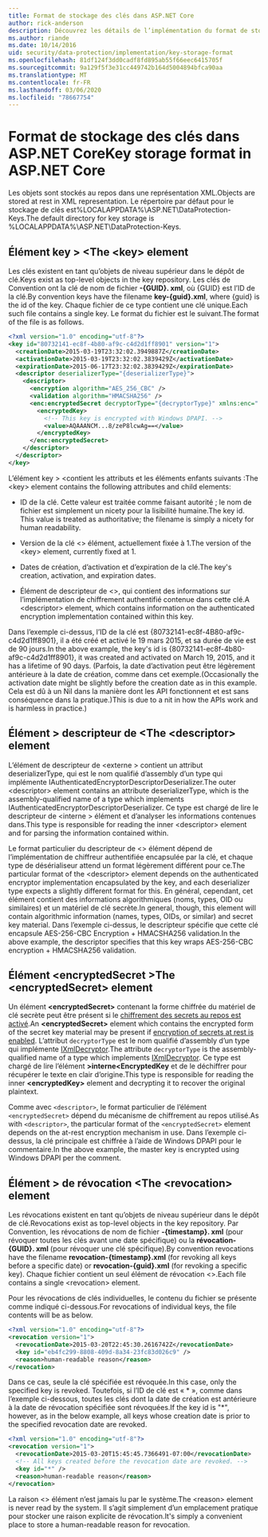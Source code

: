 ```yaml
---
title: Format de stockage des clés dans ASP.NET Core
author: rick-anderson
description: Découvrez les détails de l’implémentation du format de stockage de la clé de protection des données ASP.NET Core.
ms.author: riande
ms.date: 10/14/2016
uid: security/data-protection/implementation/key-storage-format
ms.openlocfilehash: 81df124f3dd0cadf8fd895ab55f66eec6415705f
ms.sourcegitcommit: 9a129f5f3e31cc449742b164d5004894bfca90aa
ms.translationtype: MT
ms.contentlocale: fr-FR
ms.lasthandoff: 03/06/2020
ms.locfileid: "78667754"
---
```

# <a name="key-storage-format-in-aspnet-core"></a><span data-ttu-id="641dd-103">Format de stockage des clés dans ASP.NET Core</span><span class="sxs-lookup"><span data-stu-id="641dd-103">Key storage format in ASP.NET Core</span></span>

<a name="data-protection-implementation-key-storage-format"></a>

<span data-ttu-id="641dd-104">Les objets sont stockés au repos dans une représentation XML.</span><span class="sxs-lookup"><span data-stu-id="641dd-104">Objects are stored at rest in XML representation.</span></span> <span data-ttu-id="641dd-105">Le répertoire par défaut pour le stockage de clés est%LOCALAPPDATA%\ASP.NET\DataProtection-Keys\.</span><span class="sxs-lookup"><span data-stu-id="641dd-105">The default directory for key storage is %LOCALAPPDATA%\ASP.NET\DataProtection-Keys\.</span></span>

## <a name="the-key-element"></a><span data-ttu-id="641dd-106">Élément key > \<</span><span class="sxs-lookup"><span data-stu-id="641dd-106">The \<key> element</span></span>

<span data-ttu-id="641dd-107">Les clés existent en tant qu’objets de niveau supérieur dans le dépôt de clé.</span><span class="sxs-lookup"><span data-stu-id="641dd-107">Keys exist as top-level objects in the key repository.</span></span> <span data-ttu-id="641dd-108">Les clés de Convention ont la clé de nom de fichier **-{GUID}. xml**, où {GUID} est l’ID de la clé.</span><span class="sxs-lookup"><span data-stu-id="641dd-108">By convention keys have the filename **key-{guid}.xml**, where {guid} is the id of the key.</span></span> <span data-ttu-id="641dd-109">Chaque fichier de ce type contient une clé unique.</span><span class="sxs-lookup"><span data-stu-id="641dd-109">Each such file contains a single key.</span></span> <span data-ttu-id="641dd-110">Le format du fichier est le suivant.</span><span class="sxs-lookup"><span data-stu-id="641dd-110">The format of the file is as follows.</span></span>

```xml
<?xml version="1.0" encoding="utf-8"?>
<key id="80732141-ec8f-4b80-af9c-c4d2d1ff8901" version="1">
  <creationDate>2015-03-19T23:32:02.3949887Z</creationDate>
  <activationDate>2015-03-19T23:32:02.3839429Z</activationDate>
  <expirationDate>2015-06-17T23:32:02.3839429Z</expirationDate>
  <descriptor deserializerType="{deserializerType}">
    <descriptor>
      <encryption algorithm="AES_256_CBC" />
      <validation algorithm="HMACSHA256" />
      <enc:encryptedSecret decryptorType="{decryptorType}" xmlns:enc="...">
        <encryptedKey>
          <!-- This key is encrypted with Windows DPAPI. -->
          <value>AQAAANCM...8/zeP8lcwAg==</value>
        </encryptedKey>
      </enc:encryptedSecret>
    </descriptor>
  </descriptor>
</key>
```

<span data-ttu-id="641dd-111">L’élément key > \<contient les attributs et les éléments enfants suivants :</span><span class="sxs-lookup"><span data-stu-id="641dd-111">The \<key> element contains the following attributes and child elements:</span></span>

* <span data-ttu-id="641dd-112">ID de la clé. Cette valeur est traitée comme faisant autorité ; le nom de fichier est simplement un nicety pour la lisibilité humaine.</span><span class="sxs-lookup"><span data-stu-id="641dd-112">The key id. This value is treated as authoritative; the filename is simply a nicety for human readability.</span></span>

* <span data-ttu-id="641dd-113">Version de la clé \<> élément, actuellement fixée à 1.</span><span class="sxs-lookup"><span data-stu-id="641dd-113">The version of the \<key> element, currently fixed at 1.</span></span>

* <span data-ttu-id="641dd-114">Dates de création, d’activation et d’expiration de la clé.</span><span class="sxs-lookup"><span data-stu-id="641dd-114">The key's creation, activation, and expiration dates.</span></span>

* <span data-ttu-id="641dd-115">Élément de descripteur de \<>, qui contient des informations sur l’implémentation de chiffrement authentifié contenue dans cette clé.</span><span class="sxs-lookup"><span data-stu-id="641dd-115">A \<descriptor> element, which contains information on the authenticated encryption implementation contained within this key.</span></span>

<span data-ttu-id="641dd-116">Dans l’exemple ci-dessus, l’ID de la clé est {80732141-ec8f-4B80-af9c-c4d2d1ff8901}, il a été créé et activé le 19 mars 2015, et sa durée de vie est de 90 jours.</span><span class="sxs-lookup"><span data-stu-id="641dd-116">In the above example, the key's id is {80732141-ec8f-4b80-af9c-c4d2d1ff8901}, it was created and activated on March 19, 2015, and it has a lifetime of 90 days.</span></span> <span data-ttu-id="641dd-117">(Parfois, la date d’activation peut être légèrement antérieure à la date de création, comme dans cet exemple.</span><span class="sxs-lookup"><span data-stu-id="641dd-117">(Occasionally the activation date might be slightly before the creation date as in this example.</span></span> <span data-ttu-id="641dd-118">Cela est dû à un Nil dans la manière dont les API fonctionnent et est sans conséquence dans la pratique.)</span><span class="sxs-lookup"><span data-stu-id="641dd-118">This is due to a nit in how the APIs work and is harmless in practice.)</span></span>

## <a name="the-descriptor-element"></a><span data-ttu-id="641dd-119">Élément > descripteur de \<</span><span class="sxs-lookup"><span data-stu-id="641dd-119">The \<descriptor> element</span></span>

<span data-ttu-id="641dd-120">L’élément de descripteur de \<externe > contient un attribut deserializerType, qui est le nom qualifié d’assembly d’un type qui implémente IAuthenticatedEncryptorDescriptorDeserializer.</span><span class="sxs-lookup"><span data-stu-id="641dd-120">The outer \<descriptor> element contains an attribute deserializerType, which is the assembly-qualified name of a type which implements IAuthenticatedEncryptorDescriptorDeserializer.</span></span> <span data-ttu-id="641dd-121">Ce type est chargé de lire le descripteur de \<interne > élément et d’analyser les informations contenues dans.</span><span class="sxs-lookup"><span data-stu-id="641dd-121">This type is responsible for reading the inner \<descriptor> element and for parsing the information contained within.</span></span>

<span data-ttu-id="641dd-122">Le format particulier du descripteur de \<> élément dépend de l’implémentation de chiffreur authentifiée encapsulée par la clé, et chaque type de désérialiseur attend un format légèrement différent pour ce.</span><span class="sxs-lookup"><span data-stu-id="641dd-122">The particular format of the \<descriptor> element depends on the authenticated encryptor implementation encapsulated by the key, and each deserializer type expects a slightly different format for this.</span></span> <span data-ttu-id="641dd-123">En général, cependant, cet élément contient des informations algorithmiques (noms, types, OID ou similaires) et un matériel de clé secrète.</span><span class="sxs-lookup"><span data-stu-id="641dd-123">In general, though, this element will contain algorithmic information (names, types, OIDs, or similar) and secret key material.</span></span> <span data-ttu-id="641dd-124">Dans l’exemple ci-dessus, le descripteur spécifie que cette clé encapsule AES-256-CBC Encryption + HMACSHA256 validation.</span><span class="sxs-lookup"><span data-stu-id="641dd-124">In the above example, the descriptor specifies that this key wraps AES-256-CBC encryption + HMACSHA256 validation.</span></span>

## <a name="the-encryptedsecret-element"></a><span data-ttu-id="641dd-125">Élément \<encryptedSecret ></span><span class="sxs-lookup"><span data-stu-id="641dd-125">The \<encryptedSecret> element</span></span>

<span data-ttu-id="641dd-126">Un élément **&lt;encryptedSecret&gt;** contenant la forme chiffrée du matériel de clé secrète peut être présent si le [chiffrement des secrets au repos est activé](xref:security/data-protection/implementation/key-encryption-at-rest).</span><span class="sxs-lookup"><span data-stu-id="641dd-126">An **&lt;encryptedSecret&gt;** element which contains the encrypted form of the secret key material may be present if [encryption of secrets at rest is enabled](xref:security/data-protection/implementation/key-encryption-at-rest).</span></span> <span data-ttu-id="641dd-127">L’attribut `decryptorType` est le nom qualifié d’assembly d’un type qui implémente [IXmlDecryptor](/dotnet/api/microsoft.aspnetcore.dataprotection.xmlencryption.ixmldecryptor).</span><span class="sxs-lookup"><span data-stu-id="641dd-127">The attribute `decryptorType` is the assembly-qualified name of a type which implements [IXmlDecryptor](/dotnet/api/microsoft.aspnetcore.dataprotection.xmlencryption.ixmldecryptor).</span></span> <span data-ttu-id="641dd-128">Ce type est chargé de lire l’élément **&gt;interne&lt;EncryptedKey** et de le déchiffrer pour récupérer le texte en clair d’origine.</span><span class="sxs-lookup"><span data-stu-id="641dd-128">This type is responsible for reading the inner **&lt;encryptedKey&gt;** element and decrypting it to recover the original plaintext.</span></span>

<span data-ttu-id="641dd-129">Comme avec `<descriptor>`, le format particulier de l’élément `<encryptedSecret>` dépend du mécanisme de chiffrement au repos utilisé.</span><span class="sxs-lookup"><span data-stu-id="641dd-129">As with `<descriptor>`, the particular format of the `<encryptedSecret>` element depends on the at-rest encryption mechanism in use.</span></span> <span data-ttu-id="641dd-130">Dans l’exemple ci-dessus, la clé principale est chiffrée à l’aide de Windows DPAPI pour le commentaire.</span><span class="sxs-lookup"><span data-stu-id="641dd-130">In the above example, the master key is encrypted using Windows DPAPI per the comment.</span></span>

## <a name="the-revocation-element"></a><span data-ttu-id="641dd-131">Élément > de révocation \<</span><span class="sxs-lookup"><span data-stu-id="641dd-131">The \<revocation> element</span></span>

<span data-ttu-id="641dd-132">Les révocations existent en tant qu’objets de niveau supérieur dans le dépôt de clé.</span><span class="sxs-lookup"><span data-stu-id="641dd-132">Revocations exist as top-level objects in the key repository.</span></span> <span data-ttu-id="641dd-133">Par Convention, les révocations de nom de fichier **-{timestamp}. xml** (pour révoquer toutes les clés avant une date spécifique) ou la **révocation-{GUID}. xml** (pour révoquer une clé spécifique).</span><span class="sxs-lookup"><span data-stu-id="641dd-133">By convention revocations have the filename **revocation-{timestamp}.xml** (for revoking all keys before a specific date) or **revocation-{guid}.xml** (for revoking a specific key).</span></span> <span data-ttu-id="641dd-134">Chaque fichier contient un seul élément de révocation \<>.</span><span class="sxs-lookup"><span data-stu-id="641dd-134">Each file contains a single \<revocation> element.</span></span>

<span data-ttu-id="641dd-135">Pour les révocations de clés individuelles, le contenu du fichier se présente comme indiqué ci-dessous.</span><span class="sxs-lookup"><span data-stu-id="641dd-135">For revocations of individual keys, the file contents will be as below.</span></span>

```xml
<?xml version="1.0" encoding="utf-8"?>
<revocation version="1">
  <revocationDate>2015-03-20T22:45:30.2616742Z</revocationDate>
  <key id="eb4fc299-8808-409d-8a34-23fc83d026c9" />
  <reason>human-readable reason</reason>
</revocation>
```

<span data-ttu-id="641dd-136">Dans ce cas, seule la clé spécifiée est révoquée.</span><span class="sxs-lookup"><span data-stu-id="641dd-136">In this case, only the specified key is revoked.</span></span> <span data-ttu-id="641dd-137">Toutefois, si l’ID de clé est « \* », comme dans l’exemple ci-dessous, toutes les clés dont la date de création est antérieure à la date de révocation spécifiée sont révoquées.</span><span class="sxs-lookup"><span data-stu-id="641dd-137">If the key id is "\*", however, as in the below example, all keys whose creation date is prior to the specified revocation date are revoked.</span></span>

```xml
<?xml version="1.0" encoding="utf-8"?>
<revocation version="1">
  <revocationDate>2015-03-20T15:45:45.7366491-07:00</revocationDate>
  <!-- All keys created before the revocation date are revoked. -->
  <key id="*" />
  <reason>human-readable reason</reason>
</revocation>
```

<span data-ttu-id="641dd-138">La raison \<> élément n’est jamais lu par le système.</span><span class="sxs-lookup"><span data-stu-id="641dd-138">The \<reason> element is never read by the system.</span></span> <span data-ttu-id="641dd-139">Il s’agit simplement d’un emplacement pratique pour stocker une raison explicite de révocation.</span><span class="sxs-lookup"><span data-stu-id="641dd-139">It's simply a convenient place to store a human-readable reason for revocation.</span></span>
